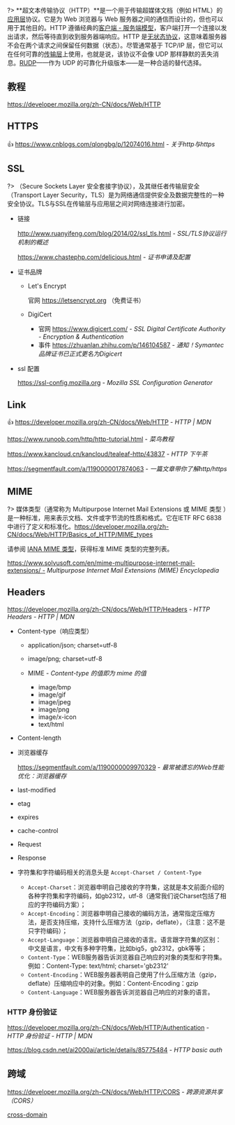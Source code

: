?> **超文本传输协议（HTTP）**是一个用于传输超媒体文档（例如 HTML）的[应用层](https://en.wikipedia.org/wiki/Application_Layer)协议。它是为 Web 浏览器与 Web 服务器之间的通信而设计的，但也可以用于其他目的。HTTP 遵循经典的[客户端 - 服务端模型](https://en.wikipedia.org/wiki/Client–server_model)，客户端打开一个连接以发出请求，然后等待直到收到服务器端响应。HTTP 是[无状态协议](http://en.wikipedia.org/wiki/Stateless_protocol)，这意味着服务器不会在两个请求之间保留任何数据（状态）。尽管通常基于 TCP/IP 层，但它可以在任何可靠的[传输层](https://zh.wikipedia.org/wiki/传输层)上使用，也就是说，该协议不会像 UDP 那样静默的丢失消息。[RUDP](https://en.wikipedia.org/wiki/Reliable_User_Datagram_Protocol)——作为 UDP 的可靠化升级版本——是一种合适的替代选择。

## 教程

https://developer.mozilla.org/zh-CN/docs/Web/HTTP


## HTTPS

👍 https://www.cnblogs.com/qlongbg/p/12074016.html - _关于http与https_

## SSL

?> （Secure Sockets Layer 安全套接字协议），及其继任者传输层安全（Transport Layer Security，TLS）是为网络通信提供安全及数据完整性的一种安全协议。TLS与SSL在传输层与应用层之间对网络连接进行加密。



- 链接

  http://www.ruanyifeng.com/blog/2014/02/ssl_tls.html - *SSL/TLS协议运行机制的概述*

  https://www.chastephp.com/delicious.html - *证书申请及配置*



- 证书品牌

  - Let's Encrypt

    官网 https://letsencrypt.org （免费证书）

  - DigiCert

    - 官网 https://www.digicert.com/ - *SSL Digital Certificate Authority - Encryption & Authentication*
    - 事件 https://zhuanlan.zhihu.com/p/146104587 - *通知！Symantec品牌证书已正式更名为Digicert*



- ssl 配置

  https://ssl-config.mozilla.org - *Mozilla SSL Configuration Generator*



## Link

👍 https://developer.mozilla.org/zh-CN/docs/Web/HTTP - *HTTP | MDN*

https://www.runoob.com/http/http-tutorial.html - *菜鸟教程*

https://www.kancloud.cn/kancloud/tealeaf-http/43837 - *HTTP 下午茶*

https://segmentfault.com/a/1190000017874063 - *一篇文章带你了解http/https*



## MIME

?> 媒体类型（通常称为 Multipurpose Internet Mail Extensions 或 MIME 类型 ）是一种标准，用来表示文档、文件或字节流的性质和格式。它在IETF RFC 6838中进行了定义和标准化。<https://developer.mozilla.org/zh-CN/docs/Web/HTTP/Basics_of_HTTP/MIME_types>

请参阅 [IANA MIME 类型](http://www.iana.org/assignments/media-types/)，获得标准 MIME 类型的完整列表。

 https://www.solvusoft.com/en/mime-multipurpose-internet-mail-extensions/ - *Multipurpose Internet Mail Extensions (MIME) Encyclopedia*

## Headers

https://developer.mozilla.org/zh-CN/docs/Web/HTTP/Headers - *HTTP Headers - HTTP | MDN*

- Content-type（响应类型）

  - application/json; charset=utf-8
  - image/png; charset=utf-8

  - MIME - *Content-type 的值即为 mime 的值*
    - image/bmp
    - image/gif
    - image/jpeg
    - image/png
    - image/x-icon
    - text/html

- Content-length

- 浏览器缓存

  https://segmentfault.com/a/1190000009970329 - *最常被遗忘的Web性能优化：浏览器缓存*

- last-modified

- etag

- expires

- cache-control



- Request



- Response



- 字符集和字符编码相关的消息头是 `Accept-Charset / Content-Type`
  - `Accept-Charset`：浏览器申明自己接收的字符集，这就是本文前面介绍的各种字符集和字符编码，如gb2312，utf-8（通常我们说Charset包括了相应的字符编码方案）；
  - `Accept-Encoding`：浏览器申明自己接收的编码方法，通常指定压缩方法，是否支持压缩，支持什么压缩方法（gzip，deflate），（注意：这不是只字符编码）；
  - `Accept-Language`：浏览器申明自己接收的语言。语言跟字符集的区别：中文是语言，中文有多种字符集，比如big5，gb2312，gbk等等；
  - `Content-Type`：WEB服务器告诉浏览器自己响应的对象的类型和字符集。例如：Content-Type: text/html; charset='gb2312'
  - `Content-Encoding`：WEB服务器表明自己使用了什么压缩方法（gzip，deflate）压缩响应中的对象。例如：Content-Encoding：gzip
  - `Content-Language`：WEB服务器告诉浏览器自己响应的对象的语言。



### HTTP 身份验证

https://developer.mozilla.org/zh-CN/docs/Web/HTTP/Authentication -  *HTTP 身份验证 - HTTP | MDN*

https://blog.csdn.net/ai2000ai/article/details/85775484 - *HTTP basic auth*

## 跨域

https://developer.mozilla.org/zh-CN/docs/Web/HTTP/CORS - *跨源资源共享（CORS）*

[cross-domain](essential/cross-domain.md)


